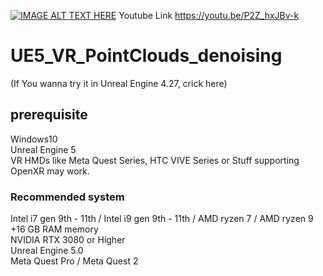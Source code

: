 [![IMAGE ALT TEXT HERE](https://img.youtube.com/vi/P2Z_hxJBv-k/0.jpg)](https://www.youtube.com/watch?v=P2Z_hxJBv-k)
Youtube Link
https://youtu.be/P2Z_hxJBv-k




# UE5_VR_PointClouds_denoising

(If You wanna try it in Unreal Engine 4.27, crick here)

## prerequisite
Windows10  
Unreal Engine 5  
VR HMDs like Meta Quest Series, HTC VIVE Series or Stuff supporting OpenXR may work.  

### Recommended system
Intel i7 gen 9th - 11th / Intel i9 gen 9th - 11th / AMD ryzen 7 / AMD ryzen 9  
+16 GB RAM memory  
NVIDIA RTX 3080 or Higher  
Unreal Engine 5.0  
Meta Quest Pro / Meta Quest 2  

